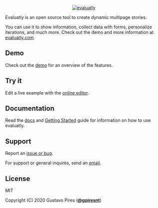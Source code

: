 <p align="center">
  <a href="https://evaluatly.com" target="_blank" rel="noopener noreferrer">
    <img src="https://cdn.evaluatly.com/img/evaluatly-logo-206x77.png" alt="evaluatly">
  </a>
</p>

Evaluatly is an open source tool to create dynamic multipage stories. 

You can use it to show information, collect data with forms, personalize iterations, and much more. Check out the demo and more information at [evaluatly.com](https://evaluatly.com/).

## Demo

Check out the [demo](https://evaluatly.com/demo/features/) for an overview of the features.

## Try it

Edit a live example with the [online editor](https://evaluatly.com/try.html?d=/data/try.json).

## Documentation

Read the [docs](https://evaluatly.com/docs/) and [Getting Started](https://evaluatly.com/docs/) guide for information on how to use evaluatly.

## Support

Report an [issue or bug](https://github.com/evaluatly/evaluatly-js/issues).

For support or general inquires, send an [email](mailto:gustavo.evaluatly@gmail.com). 


## License

MIT

Copyright (C) 2020 Gustavo Pires (<a href="https://twitter.com/gpiresnt" target="_blank" rel="noopener noreferrer"><b>@gpiresnt</b></a>)

